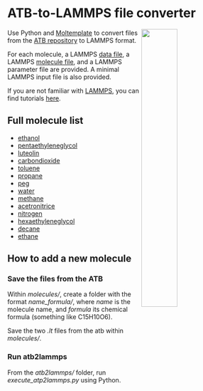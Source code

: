 # ATB-to-LAMMPS file converter

<a href="webp">
  <img src="molecules/luteolin_C15H10O6/luoteolin.png" align="right" width="40%"/>
</a>

Use Python and [Moltemplate](https://www.moltemplate.org/) to convert 
files from the [ATB repository](https://atb.uq.edu.au/) to LAMMPS format. 

For each molecule, a LAMMPS [data file](https://docs.lammps.org/read_data.html),
a LAMMPS [molecule file](https://docs.lammps.org/molecule.html),
and a LAMMPS parameter file are provided.
A minimal LAMMPS input file is also provided.

If you are not familiar with [LAMMPS](https://www.lammps.org/),
you can find tutorials [here](https://lammpstutorials.github.io/).

## Full molecule list

- [ethanol](molecules/ethanol_C2H5OH)
- [pentaethyleneglycol](molecules/pentaethyleneglycol_C10H22O6)
- [luteolin](molecules/luteolin_C15H10O6)
- [carbondioxide](molecules/carbondioxide_CO2)
- [toluene](molecules/toluene_C7H8)
- [propane](molecules/propane_C3H8)
- [peg](molecules/peg_C28H58O15)
- [water](molecules/water_H2O)
- [methane](molecules/methane_CH4)
- [acetronitrice](molecules/acetronitrice_C2H3N)
- [nitrogen](molecules/nitrogen_N2)
- [hexaethyleneglycol](molecules/hexaethyleneglycol_C12H26O7)
- [decane](molecules/decane_C10H22)
- [ethane](molecules/ethane_C2H6)

## How to add a new molecule

### Save the files from the ATB

Within *molecules/*, create a folder with the format *name_formula/*, 
where *name* is the molecule name, and *formula* its chemical formula
(something like C15H10O6).

Save the two *.lt* files from the atb within *molecules/*.

### Run atb2lammps

From the *atb2lammps/* folder, run *execute_atp2lammps.py* using Python.
